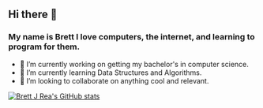 ## Hi there 👋

### My name is Brett I love computers, the internet, and learning to program for them.

- 🔭 I’m currently working on getting my bachelor's in computer science.
- 🌱 I’m currently learning Data Structures and Algorithms.
- 👯 I’m looking to collaborate on anything cool and relevant.
<!--
**brettjrea/brettjrea** is a ✨ _special_ ✨ repository because its `README.md` (this file) appears on your GitHub profile.

Here are some ideas to get you started:

- 🔭 I’m currently working on getting my bachelor's in computer science.
- 🌱 I’m currently learning Data Structures and Algorithms.
- 👯 I’m looking to collaborate on 
- 🤔 I’m looking for help with ...
- 💬 Ask me about ...
- 📫 How to reach me: ...
- 😄 Pronouns: ...
- ⚡ Fun fact: ...
-->
[![Brett J Rea's GitHub stats](https://github-readme-stats.vercel.app/api?username=brettjrea)](https://github.com/brettjrea/github-readme-stats&show_icons=true&theme=transparent)
